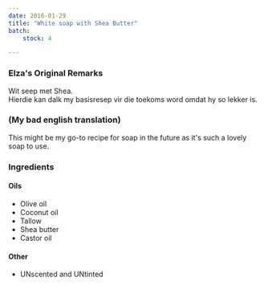 ```yaml
---
date: 2016-01-29
title: "White soap with Shea Butter"
batch:
    stock: 4

---
```



### Elza's Original Remarks

Wit seep met Shea.  
Hierdie kan dalk my basisresep vir die toekoms word omdat hy so lekker is.  

### (My bad english translation)

This might be my go-to recipe for soap in the future as it's such a lovely soap to use.

### Ingredients

#### Oils

 - Olive oil 
 - Coconut oil 
 - Tallow 
 - Shea butter 
 - Castor oil 
 
#### Other

 - UNscented and UNtinted
